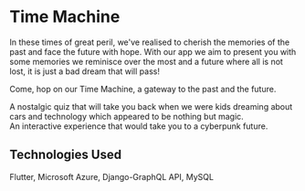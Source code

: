 # Time Machine

In these times of great peril, we've realised to cherish the memories of the past and face the future with hope. With our app we aim to present you with some memories we reminisce over the most and a future where all is not lost, it is just a bad dream that will pass!

Come, hop on our Time Machine, a gateway to the past and the future. 

A nostalgic quiz that will take you back when we were kids dreaming about cars and technology which appeared to be nothing but magic.  
An interactive experience that would take you to a cyberpunk future.

## Technologies Used
Flutter, Microsoft Azure, Django-GraphQL API, MySQL

